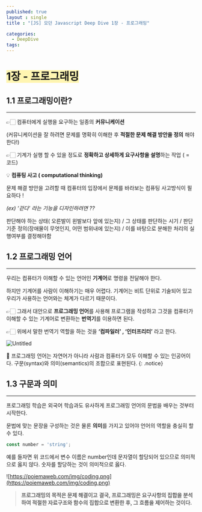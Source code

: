 ```yaml
---
published: true
layout : single
title : "[JS] 모던 Javascript Deep Dive 1장 - 프로그래밍"

categories:
  - DeepDive
tags:
---
```


# <span style='background-color:#fff5b1'>1장 - 프로그래밍</span>

## 1.1 프로그래밍이란?

---

👉🏻 컴퓨터에게 실행을 요구하는 일종의 **커뮤니케이션**

 (커뮤니케이션을 잘 하려면 문제를 명확히 이해한 후 **적절한 문제 해결 방안을 정의** 해야 한다!)

👉🏻 기계가 실행 할 수 있을 정도로 **정확하고 상세하게 요구사항을 설명**하는 작업 ( = 코드) 

💡 **컴퓨팅 사고 ( computational thinking)**

문제 해결 방안을 고려할 때 컴퓨터의 입장에서 문제를 바라보는 컴퓨팅 사고방식이 필요하다 !

*(ex) ‘걷다’ 라는 기능을 디자인하려면 ??*

판단해야 하는 상태( 오른발이 왼발보다 앞에 있는지) / 그 상태를 판단하는 시기 / 판단 기준 정의(장애물이 무엇인지, 어떤 범위내에 있는지) / 이를 바탕으로 분해한 처리의 실행여부를 결정해야함

## 1.2 프로그래밍 언어

---

우리는 컴퓨터가 이해할 수 있는 언어인 **기계어**로 명령을 전달해야 한다. 

하지만 기계어를 사람이 이해하기는 매우 어렵다. 기계어는 비트 단위로 기술되어 있고 우리가 사용하는 언어와는 체계가 다르기 때문이다. 

👉🏻 그래서 대안으로 **프로그래밍 언어**를 사용해 프로그램을 작성하고 그것을 컴퓨터가 이해할 수 있는 기계어로 변환하는 **번역기**를 이용하면 된다.

👉🏻 위에서 말한 번역기 역할을 하는 것을 **‘컴파일러’ , ‘인터프리터’** 라고 한다.

![Untitled](https://poiemaweb.com/img/compiler.png)

📝 프로그래밍 언어는 자연어가 아니라 사람과 컴퓨터가 모두 이해할 수 있는 인공어이다. 구문(syntax)와 의미(semantics)의 조합으로 표현된다.
{: .notice}

## 1.3 구문과 의미

---

프로그래밍 학습은 외국어 학습과도 유사하게 프로그래밍 언어의 문법을  배우는 것부터 시작한다.

문법에 맞는 문장을 구성하는 것은 물론 **의미**를 가지고 있어야 언어의 역할을 충실히 할 수 있다.

```javascript
const number = 'string';
```

예를 들자면 위 코드에서 변수 이름은 number인데 문자열이 할당되어 있으므로 의미적으로 옳지 않다. 숫자를 할당하는 것이 의미적으로 옳다.

![https://poiemaweb.com/img/coding.png](https://poiemaweb.com/img/coding.png)


> **프로그래밍의 목적은 문제 해결이고** **결국, 프로그래밍은 요구사항의 집합을 분석하여 적절한 자료구조와 함수의 집합으로 변환한 후, 그 흐름을 제어하는 것이다.**
> 

